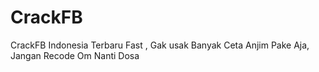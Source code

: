 # CrackFB
CrackFB Indonesia Terbaru Fast , Gak usak Banyak Ceta Anjim Pake Aja, Jangan Recode Om Nanti Dosa
